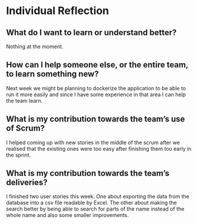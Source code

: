 # Individual Reflection

## What do I want to learn or understand better?
Nothing at the moment.


## How can I help someone else, or the entire team, to learn something new?
Next week we might be planning to dockerize the application to be able to run it more easily and since I have some experience in that area I can help the team learn.


## What is my contribution towards the team’s use of Scrum?
I helped coming up with new stories in the middle of the scrum after we realised that the existing ones were too easy after finishing them too early in the sprint.


## What is my contribution towards the team’s deliveries?
I finished two user stories this week. One about exporting the data from the database into a csv file readable by Excel. The other about making the search better by being able to search for parts of the name instead of the whole name and also some smaller improvements.


